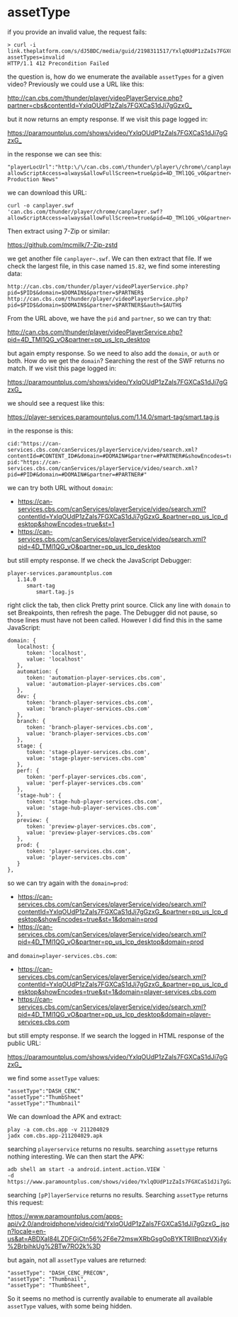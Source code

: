 # assetType

if you provide an invalid value, the request fails:

~~~
> curl -i link.theplatform.com/s/dJ5BDC/media/guid/2198311517/YxlqOUdP1zZaIs7FGXCaS1dJi7gGzxG_?assetTypes=invalid
HTTP/1.1 412 Precondition Failed
~~~

the question is, how do we enumerate the available `assetTypes` for a given
video? Previously we could use a URL like this:

<http://can.cbs.com/thunder/player/videoPlayerService.php?partner=cbs&contentId=YxlqOUdP1zZaIs7FGXCaS1dJi7gGzxG_>

but it now returns an empty response. If we visit this page logged in:

<https://paramountplus.com/shows/video/YxlqOUdP1zZaIs7FGXCaS1dJi7gGzxG_>

in the response we can see this:

~~~
"playerLocUrl":"http:\/\/can.cbs.com\/thunder\/player\/chrome\/canplayer.swf?allowScriptAccess=always&allowFullScreen=true&pid=4D_TMl1QG_vO&partner=pp_us_lcp_desktop&autoPlayVid=false&owner=CBS Production News"
~~~

we can download this URL:

~~~
curl -o canplayer.swf 'can.cbs.com/thunder/player/chrome/canplayer.swf?allowScriptAccess=always&allowFullScreen=true&pid=4D_TMl1QG_vO&partner=pp_us_lcp_desktop&autoPlayVid=false&owner=CBS%20Production%20News'
~~~

Then extract using 7-Zip or similar:

https://github.com/mcmilk/7-Zip-zstd

we get another file `canplayer~.swf`. We can then extract that file. If we check
the largest file, in this case named `15.82`, we find some interesting data:

~~~
http://can.cbs.com/thunder/player/videoPlayerService.php?pid=$PID$&domain=$DOMAIN$&partner=$PARTNER$
http://can.cbs.com/thunder/player/videoPlayerService.php?pid=$PID$&domain=$DOMAIN$&partner=$PARTNER$&auth=$AUTH$
~~~

From the URL above, we have the `pid` and `partner`, so we can try that:

<http://can.cbs.com/thunder/player/videoPlayerService.php?pid=4D_TMl1QG_vO&partner=pp_us_lcp_desktop>

but again empty response. So we need to also add the `domain`, or `auth` or both.
How do we get the `domain`? Searching the rest of the SWF returns no match. If
we visit this page logged in:

<https://paramountplus.com/shows/video/YxlqOUdP1zZaIs7FGXCaS1dJi7gGzxG_>

we should see a request like this:

https://player-services.paramountplus.com/1.14.0/smart-tag/smart.tag.js

in the response is this:

~~~
cid:"https://can-services.cbs.com/canServices/playerService/video/search.xml?contentId=#CONTENT_ID#&domain=#DOMAIN#&partner=#PARTNER#&showEncodes=true&st=1",
pid:"https://can-services.cbs.com/canServices/playerService/video/search.xml?pid=#PID#&domain=#DOMAIN#&partner=#PARTNER#"
~~~

we can try both URL without `domain`:

- <https://can-services.cbs.com/canServices/playerService/video/search.xml?contentId=YxlqOUdP1zZaIs7FGXCaS1dJi7gGzxG_&partner=pp_us_lcp_desktop&showEncodes=true&st=1>
- <https://can-services.cbs.com/canServices/playerService/video/search.xml?pid=4D_TMl1QG_vO&partner=pp_us_lcp_desktop>

but still empty response. If we check the JavaScript Debugger:

~~~
player-services.paramountplus.com
   1.14.0
      smart-tag
         smart.tag.js
~~~

right click the tab, then click Pretty print source. Click any line with `domain`
to set Breakpoints, then refresh the page. The Debugger did not pause, so those
lines must have not been called. However I did find this in the same JavaScript:

~~~
domain: {
   localhost: {
      token: 'localhost',
      value: 'localhost'
   },
   automation: {
      token: 'automation-player-services.cbs.com',
      value: 'automation-player-services.cbs.com'
   },
   dev: {
      token: 'branch-player-services.cbs.com',
      value: 'branch-player-services.cbs.com'
   },
   branch: {
      token: 'branch-player-services.cbs.com',
      value: 'branch-player-services.cbs.com'
   },
   stage: {
      token: 'stage-player-services.cbs.com',
      value: 'stage-player-services.cbs.com'
   },
   perf: {
      token: 'perf-player-services.cbs.com',
      value: 'perf-player-services.cbs.com'
   },
   'stage-hub': {
      token: 'stage-hub-player-services.cbs.com',
      value: 'stage-hub-player-services.cbs.com'
   },
   preview: {
      token: 'preview-player-services.cbs.com',
      value: 'preview-player-services.cbs.com'
   },
   prod: {
      token: 'player-services.cbs.com',
      value: 'player-services.cbs.com'
   }
},
~~~

so we can try again with the `domain=prod`:

- <https://can-services.cbs.com/canServices/playerService/video/search.xml?contentId=YxlqOUdP1zZaIs7FGXCaS1dJi7gGzxG_&partner=pp_us_lcp_desktop&showEncodes=true&st=1&domain=prod>
- <https://can-services.cbs.com/canServices/playerService/video/search.xml?pid=4D_TMl1QG_vO&partner=pp_us_lcp_desktop&domain=prod>

and `domain=player-services.cbs.com`:

- <https://can-services.cbs.com/canServices/playerService/video/search.xml?contentId=YxlqOUdP1zZaIs7FGXCaS1dJi7gGzxG_&partner=pp_us_lcp_desktop&showEncodes=true&st=1&domain=player-services.cbs.com>
- <https://can-services.cbs.com/canServices/playerService/video/search.xml?pid=4D_TMl1QG_vO&partner=pp_us_lcp_desktop&domain=player-services.cbs.com>

but still empty response. If we search the logged in HTML response of the
public URL:

<https://paramountplus.com/shows/video/YxlqOUdP1zZaIs7FGXCaS1dJi7gGzxG_>

we find some `assetType` values:

~~~
"assetType":"DASH_CENC"
"assetType":"ThumbSheet"
"assetType":"Thumbnail"
~~~

We can download the APK and extract:

~~~
play -a com.cbs.app -v 211204029
jadx com.cbs.app-211204029.apk
~~~

searching `playerservice` returns no results. searching `assettype` returns
nothing interesting. We can then start the APK:

~~~
adb shell am start -a android.intent.action.VIEW `
-d https://www.paramountplus.com/shows/video/YxlqOUdP1zZaIs7FGXCaS1dJi7gGzxG_/
~~~

searching `[pP]layerService` returns no results. Searching `assetType` returns
this request:

https://www.paramountplus.com/apps-api/v2.0/androidphone/video/cid/YxlqOUdP1zZaIs7FGXCaS1dJi7gGzxG_.json?locale=en-us&at=ABDXaI84LZDFGjCtn56%2F6e72mswXRbGsgOoBYKTRIIBnpzVXj4y%2BrbihkUg%2BTw7RO2k%3D

but again, not all `assetType` values are returned:

~~~
"assetType": "DASH_CENC_PRECON",
"assetType": "Thumbnail",
"assetType": "ThumbSheet",
~~~

So it seems no method is currently available to enumerate all available
`assetType` values, with some being hidden.
